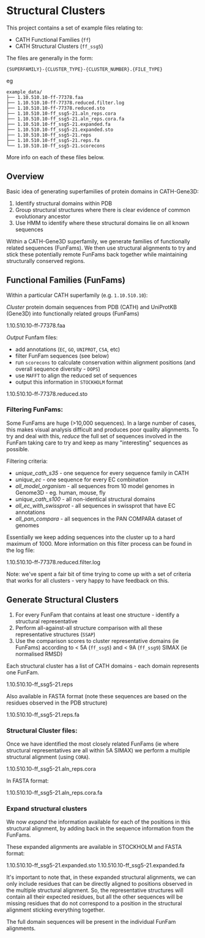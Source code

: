 
# Structural Clusters

This project contains a set of example files relating to:

 * CATH Functional Families (`ff`)
 * CATH Structural Clusters (`ff_ssg5`)

The files are generally in the form:

`{SUPERFAMILY}-{CLUSTER_TYPE}-{CLUSTER_NUMBER}.{FILE_TYPE}`

eg

```
example_data/
├── 1.10.510.10-ff-77378.faa
├── 1.10.510.10-ff-77378.reduced.filter.log
├── 1.10.510.10-ff-77378.reduced.sto
├── 1.10.510.10-ff_ssg5-21.aln_reps.cora
├── 1.10.510.10-ff_ssg5-21.aln_reps.cora.fa
├── 1.10.510.10-ff_ssg5-21.expanded.fa
├── 1.10.510.10-ff_ssg5-21.expanded.sto
├── 1.10.510.10-ff_ssg5-21.reps
├── 1.10.510.10-ff_ssg5-21.reps.fa
└── 1.10.510.10-ff_ssg5-21.scorecons
```

More info on each of these files below.

## Overview

Basic idea of generating superfamilies of protein domains in CATH-Gene3D:

 1. Identify structural domains within PDB
 1. Group structural structures where there is clear evidence of common evolutionary ancestor
 1. Use HMM to identify where these structural domains lie on all known sequences

Within a CATH-Gene3D superfamily, we generate families of functionally related sequences (FunFams).
We then use structural alignments to try and stick these potentially remote FunFams back together
while maintaining structurally conserved regions.

## Functional Families (FunFams)

Within a particular CATH superfamily (e.g. `1.10.510.10`):

_Cluster_ protein domain sequences from PDB (CATH) and UniProtKB (Gene3D) into functionally related groups (FunFams)

  1.10.510.10-ff-77378.faa

_Output_ Funfam files:
 * add annotations (`EC`, `GO`, `UNIPROT`, `CSA`, etc)
 * filter FunFam sequences (see below)
 * run `scorecons` to calculate conservation within alignment positions (and overall sequence diversity - `DOPS`)
 * use `MAFFT` to align the reduced set of sequences
 * output this information in `STOCKHOLM` format

  1.10.510.10-ff-77378.reduced.sto

### Filtering FunFams:

Some FunFams are huge (>10,000 sequences). In a large number of cases, this makes visual analysis difficult and produces poor quality alignments. To try and deal with this, _reduce_ the full set of sequences involved in the FunFam taking care to try and keep as many "interesting" sequences as possible.

Filtering criteria:

 * _unique_cath_s35_ - one sequence for every sequence family in CATH
 * _unique_ec_ - one sequence for every EC combination
 * _all_model_organism_ - all sequences from 10 model genomes in Genome3D - eg. human, mouse, fly
 * _unique_cath_s100_ - all non-identical structural domains
 * _all_ec_with_swissprot_ - all sequences in swissprot that have EC annotations
 * _all_pan_compara_ - all sequences in the PAN COMPARA dataset of genomes

Essentially we keep adding sequences into the cluster up to a hard maximum of 1000. More information on this filter process can be found in the log file:

  1.10.510.10-ff-77378.reduced.filter.log

Note: we've spent a fair bit of time trying to come up with a set of criteria that works for all clusters - very happy to have feedback on this.

## Generate Structural Clusters

 1. For every FunFam that contains at least one structure - identify a structural representative
 1. Perform all-against-all structure comparison with all these representative structures (`SSAP`)
 1. Use the comparison scores to cluster representative domains (ie FunFams) according to < 5A (`ff_ssg5`) and < 9A (`ff_ssg9`) SIMAX (ie normalised RMSD)

Each structural cluster has a list of CATH domains - each domain represents one FunFam.

  1.10.510.10-ff_ssg5-21.reps

Also available in FASTA format (note these sequences are based on the residues observed in the PDB structure)

  1.10.510.10-ff_ssg5-21.reps.fa

### Structural Cluster files:

Once we have identified the most closely related FunFams (ie where structural representatives are all within 5A SIMAX) we perform a multiple structural alignment (using `CORA`).

  1.10.510.10-ff_ssg5-21.aln_reps.cora

In FASTA format:

  1.10.510.10-ff_ssg5-21.aln_reps.cora.fa

### Expand structural clusters

We now _expand_ the information available for each of the positions in this structural alignment, by adding back in the sequence information from the FunFams.

These expanded alignments are available in STOCKHOLM and FASTA format:

  1.10.510.10-ff_ssg5-21.expanded.sto
  1.10.510.10-ff_ssg5-21.expanded.fa

It's important to note that, in these expanded structural alignments, we can only include residues that can be directly aligned to positions observed in the multiple structural alignment. So, the representative structures will contain all their expected residues, but all the other sequences will be missing residues that do not correspond to a position in the structural alignment sticking everything together.

The full domain sequences will be present in the individual FunFam alignments.
